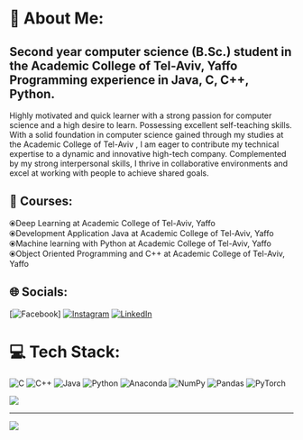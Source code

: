 # 💫 About Me:
Second year computer science (B.Sc.) student in the Academic College of Tel-Aviv, Yaffo<br>Programming experience in Java, C, C++, Python.<br>
-----------------------------------------------------------------------------------------------------------------------------------------
Highly motivated and quick learner with a strong passion for computer science and a high desire to learn.
Possessing excellent self-teaching skills. With a solid foundation in computer science gained through my studies at the Academic College of Tel-Aviv , I am eager to contribute my technical expertise to a dynamic and innovative high-tech company.
Complemented by my strong interpersonal skills, I thrive in collaborative environments and excel at working with people to achieve shared goals.
## 🧮 Courses:
⦿Deep Learning at Academic College of Tel-Aviv, Yaffo <br>
⦿Development Application Java at Academic College of Tel-Aviv, Yaffo<br>
⦿Machine learning with Python at Academic College of Tel-Aviv, Yaffo<br>
⦿Object Oriented Programming and C++ at Academic College of Tel-Aviv, Yaffo<br>

## 🌐 Socials:
[![Facebook](https://img.shields.io/badge/Facebook-%231877F2.svg?logo=Facebook&logoColor=white)] [![Instagram](https://img.shields.io/badge/Instagram-%23E4405F.svg?logo=Instagram&logoColor=white)](https://instagram.com/Saarco99) [![LinkedIn](https://img.shields.io/badge/LinkedIn-%230077B5.svg?logo=linkedin&logoColor=white)](https://linkedin.com/in/saar-cohen-bb8684222) 

# 💻 Tech Stack:
![C](https://img.shields.io/badge/c-%2300599C.svg?style=for-the-badge&logo=c&logoColor=white) ![C++](https://img.shields.io/badge/c++-%2300599C.svg?style=for-the-badge&logo=c%2B%2B&logoColor=white) ![Java](https://img.shields.io/badge/java-%23ED8B00.svg?style=for-the-badge&logo=java&logoColor=white) ![Python](https://img.shields.io/badge/python-3670A0?style=for-the-badge&logo=python&logoColor=ffdd54) ![Anaconda](https://img.shields.io/badge/Anaconda-%2344A833.svg?style=for-the-badge&logo=anaconda&logoColor=white) ![NumPy](https://img.shields.io/badge/numpy-%23013243.svg?style=for-the-badge&logo=numpy&logoColor=white) ![Pandas](https://img.shields.io/badge/pandas-%23150458.svg?style=for-the-badge&logo=pandas&logoColor=white) ![PyTorch](https://img.shields.io/badge/PyTorch-%23EE4C2C.svg?style=for-the-badge&logo=PyTorch&logoColor=white)

![](https://quotes-github-readme.vercel.app/api?type=vetical&theme=tokyonight)

---
[![](https://visitcount.itsvg.in/api?id=Saarco99&icon=2&color=1)](https://visitcount.itsvg.in)

